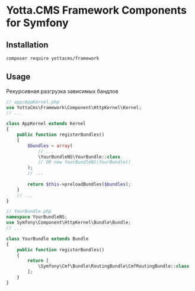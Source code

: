 # Yotta.CMS Framework Components for Symfony

## Installation
```Bash
composer require yottacms/framework

```
## Usage
Рекурсивная разгрузка зависимых бандлов

```PHP
// app/AppKernel.php
use YottaCms\Framework\Component\HttpKernel\Kernel;
// ...

class AppKernel extends Kernel
{
    public function registerBundles()
    {
        $bundles = array(
            // ...
            \YourBundleNS\YourBundle::class
            // OR new YourBundleNS\YourBundle()
        );
        // ...
        
        return $this->preloadBundles($bundles);
    }
    // ...
}

// YourBundle.php
namespace YourBundleNS;
use Symfony\Component\HttpKernel\Bundle\Bundle;
// ...

class YourBundle extends Bundle
{
    public function registerBundles()
    {
        return [
            \Symfony\Cmf\Bundle\RoutingBundle\CmfRoutingBundle::class   // @example
        ];
    }
}
```
